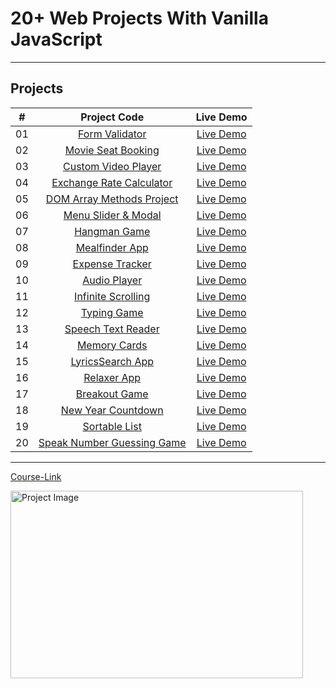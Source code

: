 # 20+ Web Projects With Vanilla JavaScript

---

## Projects

|  #  |                          Project Code                           |                     Live Demo                      |
| :-: | :-------------------------------------------------------------: | :------------------------------------------------: |
| 01  |         [Form Validator](./Projects/01-Form-Validator/)         |     [Live Demo](https://mo-form.netlify.app/)      |
| 02  |     [Movie Seat Booking](./Projects/02-Movie-Seat-Booking/)     |   [Live Demo](https://book-movies.netlify.app/)    |
| 03  |    [Custom Video Player](./Projects/03-Custom-Video-Player/)    | [Live Demo](https://mo-video-player.netlify.app/)  |
| 04  |    [Exchange Rate Calculator](./Projects/04-Exchange-Rate/)     |   [Live Demo](https://mo-exchange.netlify.app/)    |
| 05  |  [DOM Array Methods Project](./Projects/05-DOM-Array-Methods/)  |   [Live Demo](https://mo-dom-array.netlify.app/)   |
| 06  |     [Menu Slider & Modal](./Projects/06-Modal-Menu-Slider/)     |  [Live Demo](https://mo-simple-page.netlify.app/)  |
| 07  |             [Hangman Game](./Projects/07-Hangman/)              |  [Live Demo](https://the-mo-hangman.netlify.app/)  |
| 08  |          [Mealfinder App](./Projects/08-Meal-Finder/)           |  [Live Demo](https://mo-meal-finder.netlify.app/)  |
| 09  |        [Expense Tracker](./Projects/09-Expense-Tracker/)        | [Live Demo](https://mo-expense-tracker.netlify.app/) |
| 10  |           [Audio Player](./Projects/10-Audio-Player/)           | [Live Demo](https://mo-music-player.netlify.app/)  |
| 11  |     [Infinite Scrolling](./Projects/11-Infinite-Scrolling/)     |    [Live Demo](https://mo-my-blog.netlify.app/)    |
| 12  |             [Typing Game](./Projects/12-Type-Race/)             |   [Live Demo](https://mo-type-game.netlify.app/)   |
| 13  |     [Speech Text Reader](./Projects/13-Speech-Text-Reader/)     |  [Live Demo](https://mo-speech-text.netlify.app/)  |
| 14  |           [Memory Cards](./Projects/14-Memory-Cards/)           | [Live Demo](https://mo-memory-cards.netlify.app/)  |
| 15  |        [LyricsSearch App](./Projects/15-Lyrics-Search/)         | [Live Demo](https://mo-lyrics-search.netlify.app/) |
| 16  |              [Relaxer App](./Projects/16-Relaxer/)              |    [Live Demo](https://mo-relaxer.netlify.app/)    |
| 17  |            [Breakout Game](./Projects/17-Breakout/)             | [Live Demo](https://mo-breakout-game.netlify.app/) |
| 18  |     [New Year Countdown](./Projects/18-New-Year-Countdown/)     |   [Live Demo](https://mo-new-year.netlify.app/)    |
| 19  |          [Sortable List](./Projects/19-Sortable-List/)          | [Live Demo](https://mo-sortable-list.netlify.app/) |
| 20  | [Speak Number Guessing Game](./Projects/20-Speak-Number-Guess/) |   [Live Demo](https://mo-speak-num.netlify.app/)   |

---

[Course-Link](https://www.udemy.com/course/web-projects-with-vanilla-javascript/)<br>

<img src="https://udemy-certificate.s3.amazonaws.com/image/UC-5b1667cb-81ae-428a-8570-9f8c791e9277.jpg" width="468" height="300" alt="Project Image">
